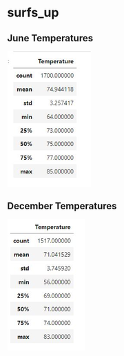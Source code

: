 # surfs_up


## June Temperatures
![June_Temps](https://github.com/Andrewjruble/surfs_up/blob/main/June%20Temps.JPG)


## December Temperatures
![Dec_Temps](https://github.com/Andrewjruble/surfs_up/blob/main/December%20Temps.JPG)
